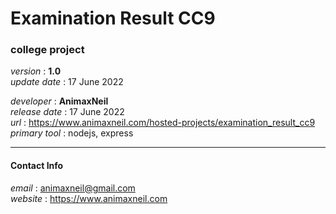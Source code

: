 # Examination Result CC9  
### college project  
*version* : **1.0**  
*update date* : 17 June 2022  
  
*developer* : **AnimaxNeil**  
*release date* : 17 June 2022  
*url* : https://www.animaxneil.com/hosted-projects/examination_result_cc9  
*primary tool* : nodejs, express  
  
---
#### Contact Info  
*email* : animaxneil@gmail.com  
*website* : https://www.animaxneil.com  